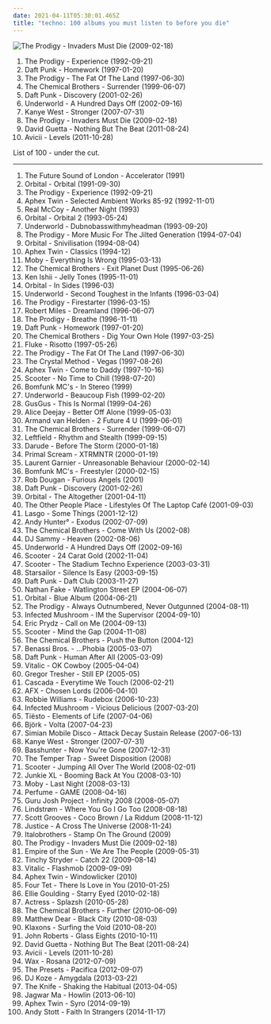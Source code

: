 ```yaml
---
date: 2021-04-11T05:30:01.465Z
title: "techno: 100 albums you must listen to before you die"
---
```

![The Prodigy - Invaders Must Die (2009-02-18)](https://img.discogs.com/-hsZ8hXisE0OxDlr48pcZdL_K0g=/fit-in/600x503/filters:strip_icc():format(jpeg):mode_rgb():quality(90)/discogs-images/R-1664210-1494147337-2287.jpeg.jpg "The Prodigy - Invaders Must Die (2009-02-18)")
<ol class="albums">
<li data-cover="https://img.discogs.com/bSMt1idCUjPnH0eq3gle4B5GpHQ=/fit-in/592x600/filters:strip_icc():format(jpeg):mode_rgb():quality(90)/discogs-images/R-76156-1231368734.jpeg.jpg" data-tags="electronic, breakbeat, rave, techno" role="button">The Prodigy - Experience (1992-09-21)</li>
<li data-cover="http://coverartarchive.org/release/770b9b80-10e1-4297-b1fd-46ad0dbb0305/1148987477-500.jpg" data-tags="electronic, house" role="button">Daft Punk - Homework (1997-01-20)</li>
<li data-cover="http://coverartarchive.org/release/f80aac8c-32cc-4a2c-ae2b-658628f505f2/21372046654-500.jpg" data-tags="electronic" role="button">The Prodigy - The Fat Of The Land (1997-06-30)</li>
<li data-cover="https://img.discogs.com/a2Cjnvb9cHXVliuXfInRJTuW-5k=/fit-in/600x600/filters:strip_icc():format(jpeg):mode_rgb():quality(90)/discogs-images/R-1402484-1263684507.jpeg.jpg" data-tags="electronic, big beat" role="button">The Chemical Brothers - Surrender (1999-06-07)</li>
<li data-cover="http://coverartarchive.org/release/51467269-3122-3d7e-92b2-0f0a694d30c1/1269784284-500.jpg" data-tags="electronic, house" role="button">Daft Punk - Discovery (2001-02-26)</li>
<li data-cover="http://coverartarchive.org/release/7c35ff51-e81a-4ccc-888f-9b27c5f558f0/1630166366-500.jpg" data-tags="electronic, techno" role="button">Underworld - A Hundred Days Off (2002-09-16)</li>
<li data-cover="http://coverartarchive.org/release/9c57c15f-cf52-4c52-92da-736becaa5a96/11833873261-500.jpg" data-tags="electronic, dance, techno, house, west, kanye, stronger" role="button">Kanye West - Stronger (2007-07-31)</li>
<li data-cover="https://img.discogs.com/-hsZ8hXisE0OxDlr48pcZdL_K0g=/fit-in/600x503/filters:strip_icc():format(jpeg):mode_rgb():quality(90)/discogs-images/R-1664210-1494147337-2287.jpeg.jpg" data-tags="electronic, breakbeat" role="button">The Prodigy - Invaders Must Die (2009-02-18)</li>
<li data-cover="http://coverartarchive.org/release/e482fee8-b5c2-4a3d-8236-97b9a23b329b/11431037022-500.jpg" data-tags="house, electronic" role="button">David Guetta - Nothing But The Beat (2011-08-24)</li>
<li data-cover="https://img.discogs.com/gAEJL4DJuK85hxGg5BYDzuVISlA=/fit-in/500x500/filters:strip_icc():format(jpeg):mode_rgb():quality(90)/discogs-images/R-3196879-1320268289.jpeg.jpg" data-tags="electronic, dance" role="button">Avicii - Levels (2011-10-28)</li>
</ol>
List of 100 - under the cut.
<!-- more -->

_________________

<ol class="albums">
<li data-cover="https://img.discogs.com/8rFyleKW1Fx0UuFJ7Pq1FTLVHg0=/fit-in/600x600/filters:strip_icc():format(jpeg):mode_rgb():quality(90)/discogs-images/R-61778-1411211779-6669.jpeg.jpg" data-tags="electronic" role="button">
The Future Sound of London - Accelerator (1991)
</li>
<li data-cover="http://coverartarchive.org/release/4fd615b6-00bb-41c5-a151-5ed4bd350d31/16373960355-500.jpg" data-tags="electronic, techno" role="button">
Orbital - Orbital (1991-09-30)
</li>
<li data-cover="https://img.discogs.com/bSMt1idCUjPnH0eq3gle4B5GpHQ=/fit-in/592x600/filters:strip_icc():format(jpeg):mode_rgb():quality(90)/discogs-images/R-76156-1231368734.jpeg.jpg" data-tags="electronic, breakbeat, rave, techno" role="button">
The Prodigy - Experience (1992-09-21)
</li>
<li data-cover="https://via.placeholder.com/450" data-tags="ambient" role="button">
Aphex Twin - Selected Ambient Works 85-92 (1992-11-01)
</li>
<li data-cover="https://img.discogs.com/d28tpqQucwJ9drJ-Ad8JCNBVpoI=/fit-in/371x600/filters:strip_icc():format(jpeg):mode_rgb():quality(90)/discogs-images/R-1737046-1333832985.jpeg.jpg" data-tags="90s, pop, dance" role="button">
Real McCoy - Another Night (1993)
</li>
<li data-cover="http://coverartarchive.org/release/30079fc6-9c87-3c17-af1c-2a9b5deb641e/19190895950-500.jpg" data-tags="electronic, techno" role="button">
Orbital - Orbital 2 (1993-05-24)
</li>
<li data-cover="http://coverartarchive.org/release/60f59c97-528c-3d70-a68e-f4ff44207cfc/13698079115-500.jpg" data-tags="electronic, techno, dance" role="button">
Underworld - Dubnobasswithmyheadman (1993-09-20)
</li>
<li data-cover="http://coverartarchive.org/release/e1cfae23-df33-4a58-be49-5d34c6a5563e/3035311470-500.jpg" data-tags="electronic, techno" role="button">
The Prodigy - More Music For The Jilted Generation (1994-07-04)
</li>
<li data-cover="http://coverartarchive.org/release/e659da1c-cf43-3b6b-a7bb-31fe835d41fc/23548844170-500.jpg" data-tags="electronic" role="button">
Orbital - Snivilisation (1994-08-04)
</li>
<li data-cover="https://via.placeholder.com/450" data-tags="idm" role="button">
Aphex Twin - Classics (1994-12)
</li>
<li data-cover="https://img.discogs.com/LPA2w-4DjKaKa7J63lr9HZWhFIc=/fit-in/500x457/filters:strip_icc():format(jpeg):mode_rgb():quality(90)/discogs-images/R-389573-1393368466-9302.jpeg.jpg" data-tags="electronic" role="button">
Moby - Everything Is Wrong (1995-03-13)
</li>
<li data-cover="http://coverartarchive.org/release/2cc82f9c-52f3-4d71-8033-d1b0fb2b3ed8/9708222337-500.jpg" data-tags="electronic, big beat" role="button">
The Chemical Brothers - Exit Planet Dust (1995-06-26)
</li>
<li data-cover="http://coverartarchive.org/release/584c9bc5-162e-4e80-af75-5149830487a4/2227159827-500.jpg" data-tags="techno" role="button">
Ken Ishii - Jelly Tones (1995-11-01)
</li>
<li data-cover="https://img.discogs.com/MB7s4Pyk2PsJc95Z_yTqNIz703k=/fit-in/600x589/filters:strip_icc():format(jpeg):mode_rgb():quality(90)/discogs-images/R-31772-1366733878-7061.jpeg.jpg" data-tags="electronic" role="button">
Orbital - In Sides (1996-03)
</li>
<li data-cover="http://coverartarchive.org/release/91c4f715-6327-4057-beda-031a32e5d707/5345049101-500.jpg" data-tags="electronic, techno" role="button">
Underworld - Second Toughest in the Infants (1996-03-04)
</li>
<li data-cover="http://coverartarchive.org/release/e4222607-c5e9-3712-89eb-8e88667fe4cf/3285800780-500.jpg" data-tags="techno, breakbeat, british, 90s" role="button">
The Prodigy - Firestarter (1996-03-15)
</li>
<li data-cover="https://img.discogs.com/P-P_wUOfYu8cm9jWS8XPVzXdryo=/fit-in/600x592/filters:strip_icc():format(jpeg):mode_rgb():quality(90)/discogs-images/R-83507-1457553225-8498.jpeg.jpg" data-tags="trance, dream, robert miles" role="button">
Robert Miles - Dreamland (1996-06-07)
</li>
<li data-cover="https://img.discogs.com/6jHiwdFvTCGsesqfZbdYJMmJDJQ=/fit-in/600x465/filters:strip_icc():format(jpeg):mode_rgb():quality(90)/discogs-images/R-6011965-1408793301-7678.jpeg.jpg" data-tags="big beat, techno, breakbeat" role="button">
The Prodigy - Breathe (1996-11-11)
</li>
<li data-cover="http://coverartarchive.org/release/770b9b80-10e1-4297-b1fd-46ad0dbb0305/1148987477-500.jpg" data-tags="electronic, house" role="button">
Daft Punk - Homework (1997-01-20)
</li>
<li data-cover="http://coverartarchive.org/release/79f2fb40-1e55-4a56-b749-89a9c73d8cb6/19177871704-500.jpg" data-tags="electronic, big beat" role="button">
The Chemical Brothers - Dig Your Own Hole (1997-03-25)
</li>
<li data-cover="http://coverartarchive.org/release/4ccad879-c2f9-4efd-b393-3cd7663f2949/6493571557-500.jpg" data-tags="electronic" role="button">
Fluke - Risotto (1997-05-26)
</li>
<li data-cover="http://coverartarchive.org/release/f80aac8c-32cc-4a2c-ae2b-658628f505f2/21372046654-500.jpg" data-tags="electronic" role="button">
The Prodigy - The Fat Of The Land (1997-06-30)
</li>
<li data-cover="http://coverartarchive.org/release/7a664645-ab08-4ffe-9ad2-a34c47029bb2/10125792528-500.jpg" data-tags="electronic, breakbeat" role="button">
The Crystal Method - Vegas (1997-08-26)
</li>
<li data-cover="http://coverartarchive.org/release/32ad4a8c-cd44-3637-ac39-3479d7be8fb2/19702223299-500.jpg" data-tags="electronic, idm" role="button">
Aphex Twin - Come to Daddy (1997-10-16)
</li>
<li data-cover="http://coverartarchive.org/release/44d079fa-5ecc-4a02-b5d5-fd37f98e6f8b/4655099055-500.jpg" data-tags="techno" role="button">
Scooter - No Time to Chill (1998-07-20)
</li>
<li data-cover="https://img.discogs.com/hALqARRNhy9I9mxdtUCKXurMkjc=/fit-in/130x130/filters:strip_icc():format(jpeg):mode_rgb():quality(90)/discogs-images/R-10748-1083265077.jpg.jpg" data-tags="breakbeat" role="button">
Bomfunk MC's - In Stereo (1999)
</li>
<li data-cover="https://img.discogs.com/nD10hJOZwmEpHF7a0SrvyQV1AYY=/fit-in/450x390/filters:strip_icc():format(jpeg):mode_rgb():quality(90)/discogs-images/R-43257-1187900153.jpeg.jpg" data-tags="electronic, techno" role="button">
Underworld - Beaucoup Fish (1999-02-20)
</li>
<li data-cover="http://coverartarchive.org/release/9d6772cd-c088-382c-ba72-d092eb1b1f20/24897461115-500.jpg" data-tags="electronic, trip-hop, techno" role="button">
GusGus - This Is Normal (1999-04-26)
</li>
<li data-cover="http://coverartarchive.org/release/dd351792-e53f-4d74-bf93-2a940edad8d1/10209301116-500.jpg" data-tags="dance, techno" role="button">
Alice Deejay - Better Off Alone (1999-05-03)
</li>
<li data-cover="http://coverartarchive.org/release/b8a64115-e500-4192-a64b-89d4fc8bda95/4379798533-500.jpg" data-tags="techno" role="button">
Armand van Helden - 2 Future 4 U (1999-06-01)
</li>
<li data-cover="https://img.discogs.com/a2Cjnvb9cHXVliuXfInRJTuW-5k=/fit-in/600x600/filters:strip_icc():format(jpeg):mode_rgb():quality(90)/discogs-images/R-1402484-1263684507.jpeg.jpg" data-tags="electronic, big beat" role="button">
The Chemical Brothers - Surrender (1999-06-07)
</li>
<li data-cover="https://img.discogs.com/AL95j2ZUy29GDzrzPy4zjk5IuDA=/fit-in/600x599/filters:strip_icc():format(jpeg):mode_rgb():quality(90)/discogs-images/R-1482104-1243751254.jpeg.jpg" data-tags="electronic" role="button">
Leftfield - Rhythm and Stealth (1999-09-15)
</li>
<li data-cover="https://img.discogs.com/Cz0JOIN8j8Gumlj128kA5NEP504=/fit-in/600x598/filters:strip_icc():format(jpeg):mode_rgb():quality(90)/discogs-images/R-147167-1409737346-3469.jpeg.jpg" data-tags="trance" role="button">
Darude - Before The Storm (2000-01-18)
</li>
<li data-cover="http://coverartarchive.org/release/884d7130-e9e4-40de-b009-d822f35c1ba4/27400649486-500.jpg" data-tags="electronic" role="button">
Primal Scream - XTRMNTR (2000-01-19)
</li>
<li data-cover="http://coverartarchive.org/release/503cb223-719b-332f-bd81-8d3e182a0308/1171048477-500.jpg" data-tags="techno, electronic" role="button">
Laurent Garnier - Unreasonable Behaviour (2000-02-14)
</li>
<li data-cover="https://img.discogs.com/vok-pww6XUx5QFygj9FX9zAfMXs=/fit-in/600x515/filters:strip_icc():format(jpeg):mode_rgb():quality(90)/discogs-images/R-106523-1258962168.jpeg.jpg" data-tags="trance" role="button">
Bomfunk MC's - Freestyler (2000-02-15)
</li>
<li data-cover="https://img.discogs.com/isniMsRL2XRq3oPsM1fVA2xo7Vk=/fit-in/600x601/filters:strip_icc():format(jpeg):mode_rgb():quality(90)/discogs-images/R-65770-1454768663-3762.jpeg.jpg" data-tags="electronic, trip-hop" role="button">
Rob Dougan - Furious Angels (2001)
</li>
<li data-cover="http://coverartarchive.org/release/51467269-3122-3d7e-92b2-0f0a694d30c1/1269784284-500.jpg" data-tags="electronic, house" role="button">
Daft Punk - Discovery (2001-02-26)
</li>
<li data-cover="http://coverartarchive.org/release/7e0dc6a7-1376-47cb-90ec-6ae9228d99fb/25473519992-500.jpg" data-tags="electronic" role="button">
Orbital - The Altogether (2001-04-11)
</li>
<li data-cover="http://coverartarchive.org/release/496f6f0b-d763-4759-bab8-81a96d18964e/1696126538-500.jpg" data-tags="techno" role="button">
The Other People Place - Lifestyles Of The Laptop Café (2001-09-03)
</li>
<li data-cover="http://coverartarchive.org/release/20ca4a82-abb1-48c4-8c7a-170e7511ff92/2748922226-500.jpg" data-tags="dance, trance" role="button">
Lasgo - Some Things (2001-12-12)
</li>
<li data-cover="http://coverartarchive.org/release/efc8730c-436a-4578-a98a-b0053cd02577/6790653841-500.jpg" data-tags="soundtrack, techno" role="button">
Andy Hunter° - Exodus (2002-07-09)
</li>
<li data-cover="https://img.discogs.com/StqPQsGS1lBDPXhOUNG8_Zwf4I0=/fit-in/300x300/filters:strip_icc():format(jpeg):mode_rgb():quality(90)/discogs-images/R-482940-1121544057.jpg.jpg" data-tags="electronic" role="button">
The Chemical Brothers - Come With Us (2002-08)
</li>
<li data-cover="http://coverartarchive.org/release/8cd0c7a7-cb6f-4753-b2e5-f29ca120e87b/4599270957-500.jpg" data-tags="trance" role="button">
DJ Sammy - Heaven (2002-08-06)
</li>
<li data-cover="http://coverartarchive.org/release/7c35ff51-e81a-4ccc-888f-9b27c5f558f0/1630166366-500.jpg" data-tags="electronic, techno" role="button">
Underworld - A Hundred Days Off (2002-09-16)
</li>
<li data-cover="http://coverartarchive.org/release/533a718d-c202-4d82-b3e7-596e4f40bf18/20373139615-500.jpg" data-tags="techno, scooter" role="button">
Scooter - 24 Carat Gold (2002-11-04)
</li>
<li data-cover="https://img.discogs.com/dYA8iHe_Huc5awOwYkgCtQ5aN1g=/fit-in/600x593/filters:strip_icc():format(jpeg):mode_rgb():quality(90)/discogs-images/R-136949-1515841853-9853.jpeg.jpg" data-tags="techno" role="button">
Scooter - The Stadium Techno Experience (2003-03-31)
</li>
<li data-cover="https://img.discogs.com/jrWVzobDRoF5M8iFRO0_ha-z8PQ=/fit-in/600x592/filters:strip_icc():format(jpeg):mode_rgb():quality(90)/discogs-images/R-434193-1482085620-7376.jpeg.jpg" data-tags="britpop, indie rock" role="button">
Starsailor - Silence Is Easy (2003-09-15)
</li>
<li data-cover="https://img.discogs.com/yLYJzusfSAoVituOKpcjTjuv3-c=/fit-in/600x582/filters:strip_icc():format(jpeg):mode_rgb():quality(90)/discogs-images/R-233890-1366479138-3160.jpeg.jpg" data-tags="house, electronic" role="button">
Daft Punk - Daft Club (2003-11-27)
</li>
<li data-cover="https://img.discogs.com/rp58FVm1KMOk0FZu9BK7C3ZJCoE=/fit-in/592x600/filters:strip_icc():format(jpeg):mode_rgb():quality(90)/discogs-images/R-256794-1331310260.jpeg.jpg" data-tags="electronic, electronica, techno, emp805, emp805 - mnml" role="button">
Nathan Fake - Watlington Street EP (2004-06-07)
</li>
<li data-cover="http://coverartarchive.org/release/a402de73-a281-31ea-bcac-e747ea9ca7cc/21363838332-500.jpg" data-tags="electronic, ambient" role="button">
Orbital - Blue Album (2004-06-21)
</li>
<li data-cover="http://coverartarchive.org/release/00bc3621-2184-354a-9d9c-cae28337d59b/3508428448-500.jpg" data-tags="electronic, breakbeat" role="button">
The Prodigy - Always Outnumbered, Never Outgunned (2004-08-11)
</li>
<li data-cover="http://coverartarchive.org/release/e5fe454e-6a3c-3b82-b3af-99f638fb4e3c/11150293974-500.jpg" data-tags="trance, psytrance, electronic" role="button">
Infected Mushroom - IM the Supervisor (2004-09-10)
</li>
<li data-cover="https://img.discogs.com/Vp8Meaxcn9up2DL2PkgabVLsui0=/fit-in/600x512/filters:strip_icc():format(jpeg):mode_rgb():quality(90)/discogs-images/R-338431-1158462737.jpeg.jpg" data-tags="dance" role="button">
Eric Prydz - Call on Me (2004-09-13)
</li>
<li data-cover="http://coverartarchive.org/release/fd1b6a96-8e28-4614-8a11-004e14402664/4714897629-500.jpg" data-tags="dance, techno, trance" role="button">
Scooter - Mind the Gap (2004-11-08)
</li>
<li data-cover="http://coverartarchive.org/release/7ee6bc56-f959-3474-a1c1-dad054e6a02d/10309050413-500.jpg" data-tags="electronic" role="button">
The Chemical Brothers - Push the Button (2004-12)
</li>
<li data-cover="https://img.discogs.com/oRU3eS0xX2-QpZTSdfSyWaCDB9U=/fit-in/600x595/filters:strip_icc():format(jpeg):mode_rgb():quality(90)/discogs-images/R-464139-1473578929-4162.jpeg.jpg" data-tags="techno" role="button">
Benassi Bros. - ...Phobia (2005-03-07)
</li>
<li data-cover="http://coverartarchive.org/release/9c02dc5c-6725-314b-a5d1-b6097ff0c6ce/13716662046-500.jpg" data-tags="electronic, house" role="button">
Daft Punk - Human After All (2005-03-09)
</li>
<li data-cover="https://img.discogs.com/9ZGqCrRnBpYLH9e34YgP3h0IB7c=/fit-in/225x225/filters:strip_icc():format(jpeg):mode_rgb():quality(90)/discogs-images/R-6286569-1438926263-1019.jpeg.jpg" data-tags="electronic, electro" role="button">
Vitalic - OK Cowboy (2005-04-04)
</li>
<li data-cover="https://img.discogs.com/DVYKGAvZWHXQo7h6UUhTZ6MJSaE=/fit-in/600x600/filters:strip_icc():format(jpeg):mode_rgb():quality(90)/discogs-images/R-4281470-1362074526-3207.jpeg.jpg" data-tags="techno" role="button">
Gregor Tresher - Still EP (2005-05)
</li>
<li data-cover="http://coverartarchive.org/release/bd693fb6-6fbd-4cbe-9b61-a78f18112910/28388783118-500.jpg" data-tags="dance" role="button">
Cascada - Everytime We Touch (2006-02-21)
</li>
<li data-cover="http://coverartarchive.org/release/588c6bc0-7428-4753-8f6d-8e7a9320077a/2226497555-500.jpg" data-tags="idm, electronic" role="button">
AFX - Chosen Lords (2006-04-10)
</li>
<li data-cover="http://coverartarchive.org/release/28a2bfa0-6cf7-4854-93f1-e5a06de9162d/5907595639-500.jpg" data-tags="pop" role="button">
Robbie Williams - Rudebox (2006-10-23)
</li>
<li data-cover="http://coverartarchive.org/release/ded7ac3b-4a17-36a2-8fc5-4a878d229f35/1353184902-500.jpg" data-tags="psytrance, electronic" role="button">
Infected Mushroom - Vicious Delicious (2007-03-20)
</li>
<li data-cover="https://img.discogs.com/IJ_Zfo5IM2HMmVI0txi5yV42BNk=/fit-in/600x600/filters:strip_icc():format(jpeg):mode_rgb():quality(90)/discogs-images/R-14343254-1572619728-7891.jpeg.jpg" data-tags="trance" role="button">
Tiësto - Elements of Life (2007-04-06)
</li>
<li data-cover="http://coverartarchive.org/release/a4ce1772-9009-4720-8adc-6259b5cd387c/23654428073-500.jpg" data-tags="experimental" role="button">
Björk - Volta (2007-04-23)
</li>
<li data-cover="http://coverartarchive.org/release/2846bdd5-2b37-34ca-ba50-cebfe76c299a/20853604238-500.jpg" data-tags="electronic" role="button">
Simian Mobile Disco - Attack Decay Sustain Release (2007-06-13)
</li>
<li data-cover="http://coverartarchive.org/release/9c57c15f-cf52-4c52-92da-736becaa5a96/11833873261-500.jpg" data-tags="electronic, dance, techno, house, west, kanye, stronger" role="button">
Kanye West - Stronger (2007-07-31)
</li>
<li data-cover="https://img.discogs.com/9qwkMMhrr1lNWPMdchCIxZ0xqkM=/fit-in/570x500/filters:strip_icc():format(jpeg):mode_rgb():quality(90)/discogs-images/R-1196874-1200003112.jpeg.jpg" data-tags="techno" role="button">
Basshunter - Now You're Gone (2007-12-31)
</li>
<li data-cover="http://coverartarchive.org/release/24fef968-ef90-4f90-ac89-e1e0cbb5ee0f/19080096762-500.jpg" data-tags="rock, australian" role="button">
The Temper Trap - Sweet Disposition (2008)
</li>
<li data-cover="https://via.placeholder.com/450" data-tags="jumpstyle" role="button">
Scooter - Jumping All Over The World (2008-02-01)
</li>
<li data-cover="http://coverartarchive.org/release/54a73470-8d02-4a18-b571-50cb0406c962/13278680258-500.jpg" data-tags="electronic" role="button">
Junkie XL - Booming Back At You (2008-03-10)
</li>
<li data-cover="http://coverartarchive.org/release/f08b488c-7526-4c7f-8e12-5a317cf600b7/16531192090-500.jpg" data-tags="electronic" role="button">
Moby - Last Night (2008-03-13)
</li>
<li data-cover="http://coverartarchive.org/release/6731434a-6638-3029-bfe6-cde8fa92b04f/3623870570-500.jpg" data-tags="electropop, japanese, j-pop" role="button">
Perfume - GAME (2008-04-16)
</li>
<li data-cover="https://img.discogs.com/_eMqMMDVOx2FX8aNRz1eCGJZuyQ=/fit-in/600x594/filters:strip_icc():format(jpeg):mode_rgb():quality(90)/discogs-images/R-1331305-1316727049.jpeg.jpg" data-tags="dance" role="button">
Guru Josh Project - Infinity 2008 (2008-05-07)
</li>
<li data-cover="http://coverartarchive.org/release/432dd14b-0622-3dfb-ad71-be10ddd81b8e/3955606785-500.jpg" data-tags="minimal house" role="button">
Lindstrøm - Where You Go I Go Too (2008-08-18)
</li>
<li data-cover="https://img.discogs.com/8RfBOLAWWWwfYXJ3On8R4j93nd8=/fit-in/600x591/filters:strip_icc():format(jpeg):mode_rgb():quality(90)/discogs-images/R-2943841-1393363798-7399.jpeg.jpg" data-tags="electronic, techno, house" role="button">
Scott Grooves - Coco Brown / La Riddum (2008-11-12)
</li>
<li data-cover="http://coverartarchive.org/release/15e3739f-e713-4a5f-884a-d95596c3fa1f/18417383878-500.jpg" data-tags="electronic, dance" role="button">
Justice - A Cross The Universe (2008-11-24)
</li>
<li data-cover="http://coverartarchive.org/release/70f98182-7a57-44a8-adeb-5aecaaeac206/9823154784-500.jpg" data-tags="trance, dance, techno, german" role="button">
Italobrothers - Stamp On The Ground (2009)
</li>
<li data-cover="https://img.discogs.com/-hsZ8hXisE0OxDlr48pcZdL_K0g=/fit-in/600x503/filters:strip_icc():format(jpeg):mode_rgb():quality(90)/discogs-images/R-1664210-1494147337-2287.jpeg.jpg" data-tags="electronic, breakbeat" role="button">
The Prodigy - Invaders Must Die (2009-02-18)
</li>
<li data-cover="https://img.discogs.com/yZUT6xPI8XVF_3yDlv0wSI84uCs=/fit-in/600x461/filters:strip_icc():format(jpeg):mode_rgb():quality(90)/discogs-images/R-1668437-1237888609.jpeg.jpg" data-tags="electronica, indie" role="button">
Empire of the Sun - We Are The People (2009-05-31)
</li>
<li data-cover="http://coverartarchive.org/release/6b9798de-6288-4b51-87bb-de0bcc51e2d4/24711110047-500.jpg" data-tags="trance, hip hop, pop, dance, house, tinchy stryder" role="button">
Tinchy Stryder - Catch 22 (2009-08-14)
</li>
<li data-cover="http://coverartarchive.org/release/63e24053-1c01-31b0-b8e8-3b2a59bb75ff/1467707916-500.jpg" data-tags="house" role="button">
Vitalic - Flashmob (2009-09-09)
</li>
<li data-cover="https://img.discogs.com/0ldZPAyteJHU9oLD-amTVAIxXvE=/fit-in/531x467/filters:strip_icc():format(jpeg):mode_rgb():quality(90)/discogs-images/R-166064-1183274518.jpeg.jpg" data-tags="idm, electronic" role="button">
Aphex Twin - Windowlicker (2010)
</li>
<li data-cover="http://coverartarchive.org/release/8b2abdde-9acb-44dd-84de-42592224123a/21122160818-500.jpg" data-tags="idm, electronic" role="button">
Four Tet - There Is Love in You (2010-01-25)
</li>
<li data-cover="https://img.discogs.com/IZ7G1DN-PATB30I1Rs5mvGmZ14Y=/fit-in/598x590/filters:strip_icc():format(jpeg):mode_rgb():quality(90)/discogs-images/R-2129117-1414612668-5460.jpeg.jpg" data-tags="trance, electronic, ambient" role="button">
Ellie Goulding - Starry Eyed (2010-02-18)
</li>
<li data-cover="https://img.discogs.com/QUHpmK4R_P7sftn3KHppBK8vLm8=/fit-in/600x567/filters:strip_icc():format(jpeg):mode_rgb():quality(90)/discogs-images/R-2300524-1494626974-2948.jpeg.jpg" data-tags="techno" role="button">
Actress - Splazsh (2010-05-28)
</li>
<li data-cover="http://coverartarchive.org/release/e31eec90-e341-3acd-8ba4-9e26e9fd7eea/9173931560-500.jpg" data-tags="electronic" role="button">
The Chemical Brothers - Further (2010-06-09)
</li>
<li data-cover="http://coverartarchive.org/release/ac4f4dff-0953-4033-971a-71598749ca8e/8152156560-500.jpg" data-tags="pop, ghostly international" role="button">
Matthew Dear - Black City (2010-08-03)
</li>
<li data-cover="https://img.discogs.com/ETH3FHLuyysOIt3UHKrVsVbluro=/fit-in/200x200/filters:strip_icc():format(jpeg):mode_rgb():quality(90)/discogs-images/R-2461659-1285365333.jpeg.jpg" data-tags="indie rock, nu-rave, alternative rock" role="button">
Klaxons - Surfing the Void (2010-08-20)
</li>
<li data-cover="http://coverartarchive.org/release/1fbfbe77-f5d0-404a-bce0-cb1bd891f92c/4515825059-500.jpg" data-tags="techno, house" role="button">
John Roberts - Glass Eights (2010-10-11)
</li>
<li data-cover="http://coverartarchive.org/release/e482fee8-b5c2-4a3d-8236-97b9a23b329b/11431037022-500.jpg" data-tags="house, electronic" role="button">
David Guetta - Nothing But The Beat (2011-08-24)
</li>
<li data-cover="https://img.discogs.com/gAEJL4DJuK85hxGg5BYDzuVISlA=/fit-in/500x500/filters:strip_icc():format(jpeg):mode_rgb():quality(90)/discogs-images/R-3196879-1320268289.jpeg.jpg" data-tags="electronic, dance" role="button">
Avicii - Levels (2011-10-28)
</li>
<li data-cover="https://img.discogs.com/TZWomip8fOP-4FfmsSRTDHNsDqA=/fit-in/600x600/filters:strip_icc():format(jpeg):mode_rgb():quality(90)/discogs-images/R-4925817-1379708692-2252.jpeg.jpg" data-tags="hip-hop, hip hop, rock, 80s, punk, rap, techno, rosana wax" role="button">
Wax - Rosana (2012-07-09)
</li>
<li data-cover="http://coverartarchive.org/release/8de037a4-f8db-4219-862e-2e50400441c2/23648189847-500.jpg" data-tags="electronic, australian" role="button">
The Presets - Pacifica (2012-09-07)
</li>
<li data-cover="http://coverartarchive.org/release/d59c9abd-b825-4aa7-b270-c86598ba73d0/3670901622-500.jpg" data-tags="electronic" role="button">
DJ Koze - Amygdala (2013-03-22)
</li>
<li data-cover="http://coverartarchive.org/release/0e53fb9f-88ae-47cd-961e-e19da29c3123/3786345065-500.jpg" data-tags="experimental, electronic, dark ambient" role="button">
The Knife - Shaking the Habitual (2013-04-05)
</li>
<li data-cover="https://img.discogs.com/pr4P-Lu0VVSTmWZVoBfCXU3P7Uk=/fit-in/300x300/filters:strip_icc():format(jpeg):mode_rgb():quality(90)/discogs-images/R-4651028-1371094078-3852.jpeg.jpg" data-tags="indie, psychedelic pop" role="button">
Jagwar Ma - Howlin (2013-06-10)
</li>
<li data-cover="http://coverartarchive.org/release/3a039fd3-634f-4691-bf0d-091d852d272a/8119962414-500.jpg" data-tags="idm" role="button">
Aphex Twin - Syro (2014-09-19)
</li>
<li data-cover="http://coverartarchive.org/release/94a37a6a-c83c-4bc8-9e88-8a156f2bf7c8/8923134811-500.jpg" data-tags="techno, ambient techno" role="button">
Andy Stott - Faith In Strangers (2014-11-17)
</li>
</ol>